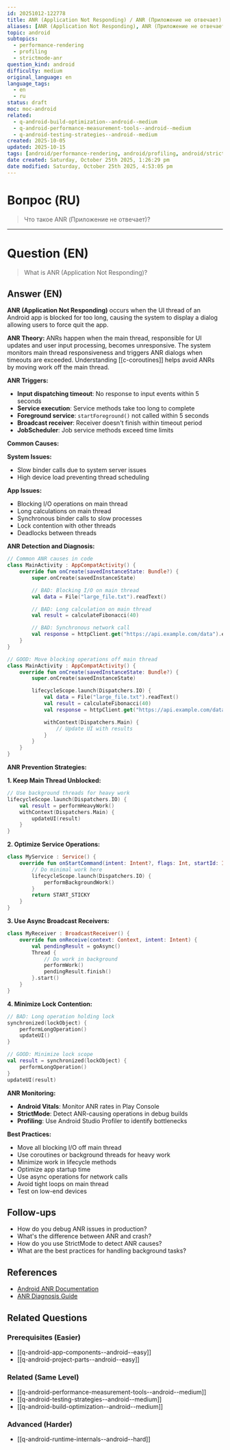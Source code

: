 ```yaml
---
id: 20251012-122778
title: ANR (Application Not Responding) / ANR (Приложение не отвечает)
aliases: [ANR (Application Not Responding), ANR (Приложение не отвечает)]
topic: android
subtopics:
  - performance-rendering
  - profiling
  - strictmode-anr
question_kind: android
difficulty: medium
original_language: en
language_tags:
  - en
  - ru
status: draft
moc: moc-android
related:
  - q-android-build-optimization--android--medium
  - q-android-performance-measurement-tools--android--medium
  - q-android-testing-strategies--android--medium
created: 2025-10-05
updated: 2025-10-15
tags: [android/performance-rendering, android/profiling, android/strictmode-anr, difficulty/medium]
date created: Saturday, October 25th 2025, 1:26:29 pm
date modified: Saturday, October 25th 2025, 4:53:05 pm
---
```


# Вопрос (RU)
> Что такое ANR (Приложение не отвечает)?

---

# Question (EN)
> What is ANR (Application Not Responding)?

## Answer (EN)
**ANR (Application Not Responding)** occurs when the UI thread of an Android app is blocked for too long, causing the system to display a dialog allowing users to force quit the app.

**ANR Theory:**
ANRs happen when the main thread, responsible for UI updates and user input processing, becomes unresponsive. The system monitors main thread responsiveness and triggers ANR dialogs when timeouts are exceeded. Understanding [[c-coroutines]] helps avoid ANRs by moving work off the main thread.

**ANR Triggers:**
- **Input dispatching timeout**: No response to input events within 5 seconds
- **Service execution**: Service methods take too long to complete
- **Foreground service**: `startForeground()` not called within 5 seconds
- **Broadcast receiver**: Receiver doesn't finish within timeout period
- **JobScheduler**: Job service methods exceed time limits

**Common Causes:**

**System Issues:**
- Slow binder calls due to system server issues
- High device load preventing thread scheduling

**App Issues:**
- Blocking I/O operations on main thread
- Long calculations on main thread
- Synchronous binder calls to slow processes
- Lock contention with other threads
- Deadlocks between threads

**ANR Detection and Diagnosis:**

```kotlin
// Common ANR causes in code
class MainActivity : AppCompatActivity() {
    override fun onCreate(savedInstanceState: Bundle?) {
        super.onCreate(savedInstanceState)

        // BAD: Blocking I/O on main thread
        val data = File("large_file.txt").readText()

        // BAD: Long calculation on main thread
        val result = calculateFibonacci(40)

        // BAD: Synchronous network call
        val response = httpClient.get("https://api.example.com/data").execute()
    }
}

// GOOD: Move blocking operations off main thread
class MainActivity : AppCompatActivity() {
    override fun onCreate(savedInstanceState: Bundle?) {
        super.onCreate(savedInstanceState)

        lifecycleScope.launch(Dispatchers.IO) {
            val data = File("large_file.txt").readText()
            val result = calculateFibonacci(40)
            val response = httpClient.get("https://api.example.com/data").execute()

            withContext(Dispatchers.Main) {
                // Update UI with results
            }
        }
    }
}
```

**ANR Prevention Strategies:**

**1. Keep Main Thread Unblocked:**
```kotlin
// Use background threads for heavy work
lifecycleScope.launch(Dispatchers.IO) {
    val result = performHeavyWork()
    withContext(Dispatchers.Main) {
        updateUI(result)
    }
}
```

**2. Optimize Service Operations:**
```kotlin
class MyService : Service() {
    override fun onStartCommand(intent: Intent?, flags: Int, startId: Int): Int {
        // Do minimal work here
        lifecycleScope.launch(Dispatchers.IO) {
            performBackgroundWork()
        }
        return START_STICKY
    }
}
```

**3. Use Async Broadcast Receivers:**
```kotlin
class MyReceiver : BroadcastReceiver() {
    override fun onReceive(context: Context, intent: Intent) {
        val pendingResult = goAsync()
        Thread {
            // Do work in background
            performWork()
            pendingResult.finish()
        }.start()
    }
}
```

**4. Minimize Lock Contention:**
```kotlin
// BAD: Long operation holding lock
synchronized(lockObject) {
    performLongOperation()
    updateUI()
}

// GOOD: Minimize lock scope
val result = synchronized(lockObject) {
    performLongOperation()
}
updateUI(result)
```

**ANR Monitoring:**
- **Android Vitals**: Monitor ANR rates in Play Console
- **StrictMode**: Detect ANR-causing operations in debug builds
- **Profiling**: Use Android Studio Profiler to identify bottlenecks

**Best Practices:**
- Move all blocking I/O off main thread
- Use coroutines or background threads for heavy work
- Minimize work in lifecycle methods
- Optimize app startup time
- Use async operations for network calls
- Avoid tight loops on main thread
- Test on low-end devices

## Follow-ups

- How do you debug ANR issues in production?
- What's the difference between ANR and crash?
- How do you use StrictMode to detect ANR causes?
- What are the best practices for handling background tasks?

## References

- [Android ANR Documentation](https://developer.android.com/topic/performance/vitals/anr)
- [ANR Diagnosis Guide](https://developer.android.com/topic/performance/anrs/diagnose-and-fix-anrs)

## Related Questions

### Prerequisites (Easier)
- [[q-android-app-components--android--easy]]
- [[q-android-project-parts--android--easy]]

### Related (Same Level)
- [[q-android-performance-measurement-tools--android--medium]]
- [[q-android-testing-strategies--android--medium]]
- [[q-android-build-optimization--android--medium]]

### Advanced (Harder)
- [[q-android-runtime-internals--android--hard]]